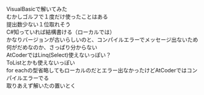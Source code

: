 VisualBasicで解いてみた  
むかしゴルフで１度だけ使ったことはある  
提出数少ない１位取れそう  
C#知っていれば結構書ける（ローカルでは）  
かなりバージョンが古いらしいのと、コンパイルエラーでメッセージ出ないため何がだめなのか、さっぱり分からない  
AtCoderではLinq(Select)使えないっぽい？  
ToListとかも使えないっぽい  
for eachの型省略してもローカルのだとエラー出なかったけどAtCoderではコンパイルエラーでる  
取りあえず解いたの置いとく  